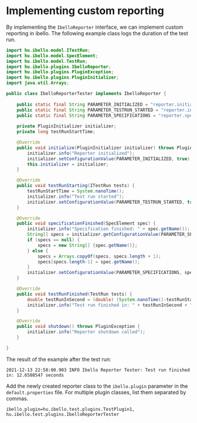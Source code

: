 # Implementing custom reporting

By implementing the `IbelloReporter` interface, we can implement custom reporting in ibello. The following example class logs the duration of the test run.

```java
import hu.ibello.model.ITestRun;
import hu.ibello.model.SpecElement;
import hu.ibello.model.TestRun;
import hu.ibello.plugins.IbelloReporter;
import hu.ibello.plugins.PluginException;
import hu.ibello.plugins.PluginInitializer;
import java.util.Arrays;

public class IbelloReporterTester implements IbelloReporter {
	
	public static final String PARAMETER_INITIALIZED = "reporter.initialized";
	public static final String PARAMETER_TESTRUN_STARTED = "reporter.initialized";
	public static final String PARAMETER_SPECIFICATIONS = "reporter.specifications";
	
	private PluginInitializer initializer;
	private long testRunStartTime;

	@Override
	public void initialize(PluginInitializer initializer) throws PluginException {
		initializer.info("Reporter initialized");
		initializer.setConfigurationValue(PARAMETER_INITIALIZED, true);
		this.initializer = initializer;
	}

	@Override
	public void testRunStarting(ITestRun tests) {
		testRunStartTime = System.nanoTime();
		initializer.info("Test run started");
		initializer.setConfigurationValue(PARAMETER_TESTRUN_STARTED, true);
	}

	@Override
	public void specificationFinished(SpecElement spec) {
		initializer.info("Specification finished: " + spec.getName());
		String[] specs = initializer.getConfigurationValue(PARAMETER_SPECIFICATIONS).toStringArray();
		if (specs == null) {
			specs = new String[] {spec.getName()};
		} else {
			specs = Arrays.copyOf(specs, specs.length + 1);
			specs[specs.length-1] = spec.getName();
		}
		initializer.setConfigurationValue(PARAMETER_SPECIFICATIONS, specs);
	}

	@Override
	public void testRunFinished(TestRun tests) {
		double testRunInSecond = (double) (System.nanoTime()-testRunStartTime)/1000000000;
		initializer.info("Test run finished in: " + testRunInSecond + " seconds");
	}

	@Override
	public void shutdown() throws PluginException {
		initializer.info("Reporter shutdown called");
	}

}
```

The result of the example after the test run:

`2021-12-13 22:58:00.903 INFO Ibello Reporter Tester: Test run finished in: 12.6588547 seconds`

Add the newly created reporter class to the `ibello.plugin` parameter in the `default.properties` file. For multiple plugin classes, list them separated by commas.

`ibello.plugin=hu.ibello.test.plugins.TestPlugin1, hu.ibello.test.plugins.IbelloReporterTester`